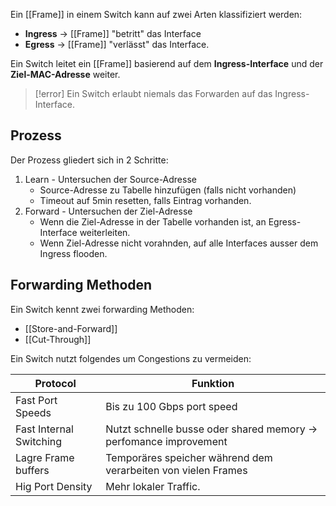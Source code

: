 Ein [[Frame]] in einem Switch kann auf zwei Arten klassifiziert werden:
- **Ingress** -> [[Frame]] "betritt" das Interface
- **Egress** -> [[Frame]] "verlässt" das Interface.

Ein Switch leitet ein [[Frame]] basierend auf dem **Ingress-Interface** und der **Ziel-MAC-Adresse** weiter.

>[!error]
>Ein Switch erlaubt niemals das Forwarden auf das Ingress-Interface.



## Prozess
Der Prozess gliedert sich in 2 Schritte:
1. Learn - Untersuchen der Source-Adresse
	- Source-Adresse zu Tabelle hinzufügen (falls nicht vorhanden)
	- Timeout auf 5min resetten, falls Eintrag vorhanden.
2. Forward - Untersuchen der Ziel-Adresse
	- Wenn die Ziel-Adresse in der Tabelle vorhanden ist, an Egress-Interface weiterleiten.
	- Wenn Ziel-Adresse nicht vorahnden, auf alle Interfaces ausser dem Ingress flooden.

## Forwarding Methoden
Ein Switch kennt zwei forwarding Methoden:
- [[Store-and-Forward]]
- [[Cut-Through]]

Ein Switch nutzt folgendes um Congestions zu vermeiden:

| Protocol                | Funktion                                                          |
| ----------------------- | ----------------------------------------------------------------- |
| Fast Port Speeds        | Bis zu 100 Gbps port speed                                        |
| Fast Internal Switching | Nutzt schnelle busse oder shared memory -> perfomance improvement |
| Lagre Frame buffers     | Temporäres speicher während dem verarbeiten von vielen Frames     |
| Hig Port Density        | Mehr lokaler Traffic.                                             |
